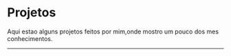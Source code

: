 # Projetos
Aqui estao alguns projetos feitos por mim,onde mostro um pouco dos mes conhecimentos.

<hr>
